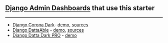## [Django Admin Dashboards](https://appseed.us/admin-dashboards/django) that use this starter
---

- [Django Corona Dark](https://appseed.us/admin-dashboards/django-dashboard-corona-dark)- [demo](https://django-dashboard-corona-dark.appseed.us/), [sources](https://github.com/app-generator/django-dashboard-corona-dark)
- [Django DattaAble](https://appseed.us/admin-dashboards/django-dashboard-dattaable) - [demo](https://django-dashboard-dattaable.appseed.us/), [sources](https://github.com/app-generator/django-dashboard-dattaable)
- [Django Datta Dark PRO](https://appseed.us/admin-dashboards/django-dashboard-dattaable-dark-pro) - [demo](https://django-dashboard-dattaable-dark-pro.appseed.us/)

<br />
